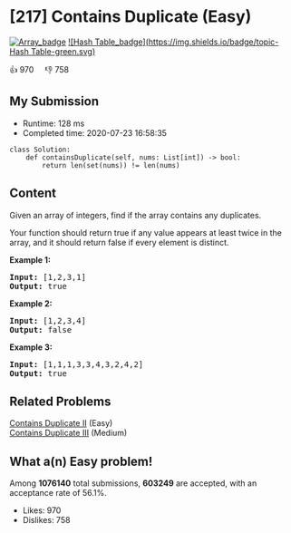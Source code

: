 # [217] Contains Duplicate (Easy)

[![Array_badge](https://img.shields.io/badge/topic-Array-green.svg)](https://leetcode.com/problems/contains-duplicate/)  [![Hash Table_badge](https://img.shields.io/badge/topic-Hash Table-green.svg)](https://leetcode.com/problems/contains-duplicate/) 

:+1: 970 &nbsp; &nbsp; :thumbsdown: 758

## My Submission

- Runtime: 128 ms
- Completed time: 2020-07-23 16:58:35

```python3
class Solution:
    def containsDuplicate(self, nums: List[int]) -> bool:
        return len(set(nums)) != len(nums)
```

## Content
<p>Given an array of integers, find if the array contains any duplicates.</p>

<p>Your function should return true if any value appears at least twice in the array, and it should return false if every element is distinct.</p>

<p><strong>Example 1:</strong></p>

<pre>
<strong>Input:</strong> [1,2,3,1]
<strong>Output:</strong> true</pre>

<p><strong>Example 2:</strong></p>

<pre>
<strong>Input: </strong>[1,2,3,4]
<strong>Output:</strong> false</pre>

<p><strong>Example 3:</strong></p>

<pre>
<strong>Input: </strong>[1,1,1,3,3,4,3,2,4,2]
<strong>Output:</strong> true</pre>


## Related Problems
[Contains Duplicate II](https://leetcode.com/problems/contains-duplicate-ii/) (Easy) <br>
[Contains Duplicate III](https://leetcode.com/problems/contains-duplicate-iii/) (Medium) <br>

## What a(n) Easy problem!
Among **1076140** total submissions, **603249** are accepted, with an acceptance rate of 56.1%. <br>

- Likes: 970
- Dislikes: 758


